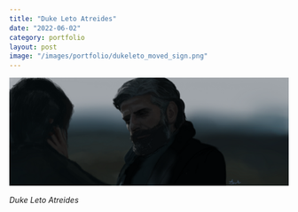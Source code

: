 ```yaml
---
title: "Duke Leto Atreides"
date: "2022-06-02"
category: portfolio
layout: post
image: "/images/portfolio/dukeleto_moved_sign.png"
---
```


<p align="center">
<span class="image fit"><img src='/images/portfolio/dukeleto_moved_sign.png' alt="dukeleto"/></span>
</p>

*Duke Leto Atreides*
